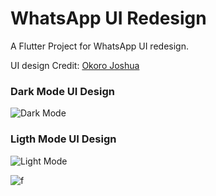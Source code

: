 # WhatsApp UI Redesign

A Flutter Project for WhatsApp UI redesign.

UI design Credit: [Okoro Joshua](https://twitter.com/okoro__joshua/status/1185347994830430208)

### Dark Mode UI Design
![Dark Mode](https://pbs.twimg.com/media/EHMzpeHX0AEoJYW?format=jpg&name=4096x4096)

### Ligth Mode UI Design
![Light Mode](https://pbs.twimg.com/media/EHMzpeHXkAEXT3P?format=jpg&name=4096x4096)


![f](https://im2.ezgif.com/tmp/ezgif-2-4d456c238dba.gif)
